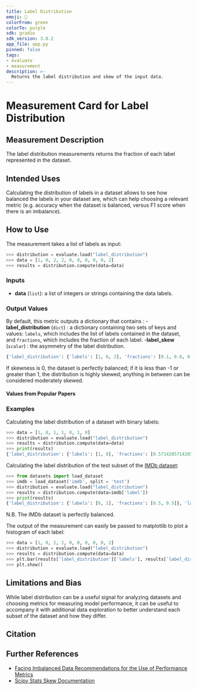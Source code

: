```yaml
---
title: Label Distribution
emoji: 🤗
colorFrom: green
colorTo: purple
sdk: gradio
sdk_version: 3.0.2
app_file: app.py
pinned: false
tags:
- evaluate
- measurement
description: >-
  Returns the label distribution and skew of the input data.
---
```


# Measurement Card for Label Distribution

## Measurement Description
The label distribution measurements returns the fraction of each label represented in the dataset.

## Intended Uses

Calculating the distribution of labels in a dataset allows to see how balanced the labels in your dataset are, which
can help choosing a relevant metric (e.g. accuracy when the dataset is balanced, versus F1 score when there is an
imbalance).

## How to Use

The measurement takes a list of labels as input:

```python
>>> distribution = evaluate.load("label_distribution")
>>> data = [1, 0, 2, 2, 0, 0, 0, 0, 0, 2]
>>> results = distribution.compute(data=data)
```

### Inputs
- **data** (`list`): a list of integers or strings containing the data labels.

### Output Values
By default, this metric outputs a dictionary that contains :
-**label_distribution** (`dict`) : a dictionary containing two sets of keys and values: `labels`, which includes the list of labels contained in the dataset, and `fractions`, which includes the fraction of each label.
-**label_skew** (`scalar`) : the asymmetry of the label distribution.

```python
{'label_distribution': {'labels': [1, 0, 2], 'fractions': [0.1, 0.6, 0.3]}, 'label_skew': 0.7417688338666573}
```

If skewness is 0, the dataset is perfectly balanced; if it is less than -1 or greater than 1, the distribution is highly skewed; anything in between can be considered moderately skewed.

#### Values from Popular Papers


### Examples
Calculating the label distribution of a dataset with binary labels:

```python
>>> data = [1, 0, 1, 1, 0, 1, 0]
>>> distribution = evaluate.load("label_distribution")
>>> results = distribution.compute(data=data)
>>> print(results)
{'label_distribution': {'labels': [1, 0], 'fractions': [0.5714285714285714, 0.42857142857142855]}}
```

Calculating the label distribution of the test subset of the [IMDb dataset](https://huggingface.co/datasets/imdb):
```python
>>> from datasets import load_dataset
>>> imdb = load_dataset('imdb', split = 'test')
>>> distribution = evaluate.load("label_distribution")
>>> results = distribution.compute(data=imdb['label'])
>>> print(results)
{'label_distribution': {'labels': [0, 1], 'fractions': [0.5, 0.5]}, 'label_skew': 0.0}
```
N.B. The IMDb dataset is perfectly balanced.

The output of the measurement can easily be passed to matplotlib to plot a histogram of each label:

```python
>>> data = [1, 0, 2, 2, 0, 0, 0, 0, 0, 2]
>>> distribution = evaluate.load("label_distribution")
>>> results = distribution.compute(data=data)
>>> plt.bar(results['label_distribution']['labels'], results['label_distribution']['fractions'])
>>> plt.show()
```

## Limitations and Bias
While label distribution can be a useful signal for analyzing datasets and choosing metrics for measuring model performance, it can be useful to accompany it with additional data exploration to better understand each subset of the dataset and how they differ.

## Citation

## Further References
- [Facing Imbalanced Data Recommendations for the Use of Performance Metrics](https://sites.pitt.edu/~jeffcohn/skew/PID2829477.pdf)
- [Scipy Stats Skew Documentation](https://docs.scipy.org/doc/scipy/reference/generated/scipy.stats.skew.html#scipy-stats-skew)

